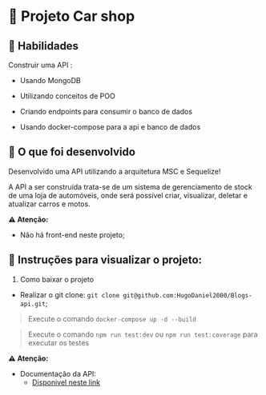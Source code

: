 # :dart: Projeto Car shop

## :brain: Habilidades

Construir uma API :

- Usando MongoDB

- Utilizando conceitos de POO

- Criando endpoints para consumir o banco de dados

- Usando docker-compose para a api e banco de dados


## :wrench: O que foi desenvolvido

Desenvolvido uma API utilizando a arquitetura MSC e Sequelize!

A API a ser construída trata-se de um sistema de gerenciamento de stock de uma loja de automóveis, onde será possível criar, visualizar, deletar e atualizar carros e motos.

**⚠️ Atenção:**

- Não há front-end neste projeto;


## :dart: Instruções para visualizar o projeto:

1. Como baixar o projeto

- Realizar o git clone: `git clone git@github.com:HugoDaniel2000/Blogs-api.git`;

> Execute o comando `docker-compose up -d --build `

> Execute o comando `npm run test:dev` ou  `npm run test:coverage` para executar os testes

  **⚠️ Atenção:**

- Documentação da API: 
  - [Disponivel neste link](https://https://documenter.getpostman.com/view/20065093/UzQvtQes)
